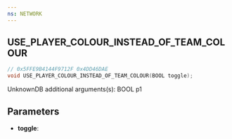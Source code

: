 ```yaml
---
ns: NETWORK
---
```

## USE_PLAYER_COLOUR_INSTEAD_OF_TEAM_COLOUR

```c
// 0x5FFE9B4144F9712F 0x4DD46DAE
void USE_PLAYER_COLOUR_INSTEAD_OF_TEAM_COLOUR(BOOL toggle);
```

UnknownDB additional arguments(s): BOOL p1

## Parameters
* **toggle**: 

